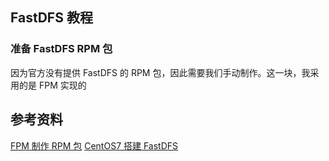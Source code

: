 ## FastDFS 教程

### 准备 FastDFS RPM 包
因为官方没有提供 FastDFS 的 RPM 包，因此需要我们手动制作。这一块，我采用的是 FPM 实现的

## 参考资料
[ FPM 制作 RPM 包](https://www.zyops.com/autodeploy-rpm/)
[CentOS7 搭建 FastDFS ](https://yongliangzhang.github.io/blogs/2018/02/01/CentOS_7.2%E6%90%AD%E5%BB%BAFastDFS_%E5%88%86%E5%B8%83%E5%BC%8F%E6%96%87%E4%BB%B6%E7%B3%BB%E7%BB%9F%EF%BC%8C%E5%AE%9E%E7%8E%B0%E9%AB%98%E5%8F%AF%E7%94%A8%E9%9B%86%E7%BE%A4/#2-%E5%AE%89%E8%A3%85Tracker%E5%B9%B6%E5%AE%9E%E7%8E%B0%E8%8A%82%E7%82%B9%E4%BF%A1%E6%81%AF%E9%85%8D%E7%BD%AE)